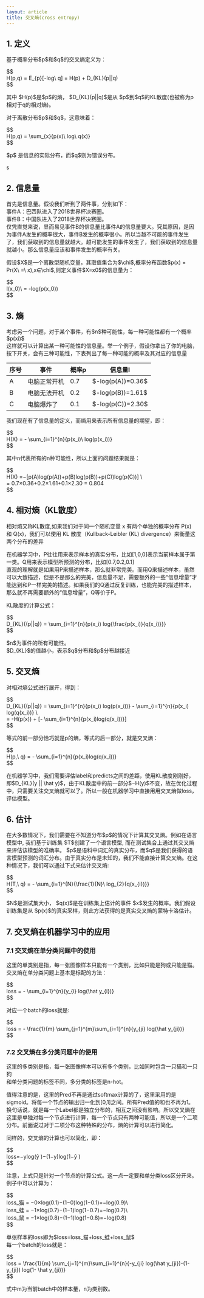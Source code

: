 ```yaml
---
layout: article
title: 交叉熵(cross entropy)
---
```


## 1\. 定义

基于概率分布\$p\$和\$q\$的交叉熵定义为：

\$\$  
H\(p,q\) = E\_\{p\}\[-log\\ q\] = H\(p\) + D\_\{KL\}\(p||q\)  
\$\$

其中 \$H\(p\)\$是\$p\$的熵， \$D\_\{KL\}\(p||q\)\$是从 \$p\$到\$q\$的KL散度\(也被称为p相对于q的相对熵\)。

对于离散分布\$p\$和\$q\$，这意味着：

\$\$  
H\(p,q\) = \\sum\_\{x\}\{p\(x\)\\ log\\ q\(x\)\}  
\$\$

\$p\$ 是信息的实际分布，而\$q\$则为错误分布。

<!--more-->  
<!--more Keep reading this post-->  
s

## 2\. 信息量

首先是信息量。假设我们听到了两件事，分别如下：  
事件A：巴西队进入了2018世界杯决赛圈。  
事件B：中国队进入了2018世界杯决赛圈。  
仅凭直觉来说，显而易见事件B的信息量比事件A的信息量要大。究其原因，是因为事件A发生的概率很大，事件B发生的概率很小。所以当越不可能的事件发生了，我们获取到的信息量就越大。越可能发生的事件发生了，我们获取到的信息量就越小。那么信息量应该和事件发生的概率有关。

假设\$X\$是一个离散型随机变量，其取值集合为\$\\chi\$,概率分布函数\$p\(x\) = Pr\(X\\ =\\ x\),x∈\\chi\$,则定义事件\$X=x0\$的信息量为：

\$\$  
I\(x\_0\)\\ = \-log\(p\(x\_0\)\)  
\$\$

## 3\. 熵

考虑另一个问题，对于某个事件，有\$n\$种可能性，每一种可能性都有一个概率\$p\(xi\)\$  
这样就可以计算出某一种可能性的信息量。举一个例子，假设你拿出了你的电脑，按下开关，会有三种可能性，下表列出了每一种可能的概率及其对应的信息量

| 序号 | 事件 | 概率p | 信息量I |
| --- | --- | --- | --- |
| A | 电脑正常开机 | 0.7 | \$-log\(p\(A\)\)=0.36\$ |
| B | 电脑无法开机 | 0.2 | \$-log\(p\(B\)\)=1.61\$ |
| C | 电脑爆炸了 | 0.1 | \$-log\(p\(C\)\)=2.30\$ |

我们现在有了信息量的定义，而熵用来表示所有信息量的期望，即：

\$\$  
H\(X\) = \- \\sum\_\{i=1\}\^\{n\}\{p\(x\_i\)\\ log\(p\(x\_i\)\)\}  
\$\$

其中n代表所有的n种可能性，所以上面的问题结果就是：

\$\$  
H\(X\) =−\[p\(A\)log\(p\(A\)\)+p\(B\)log\(p\(B\)\)+p\(C\)\)log\(p\(C\)\)\] \\  
\= 0.7×0.36+0.2×1.61+0.1×2.30 = 0.804  
\$\$

## 4\. 相对熵（KL散度）

相对熵又称KL散度,如果我们对于同一个随机变量 x 有两个单独的概率分布 P\(x\) 和 Q\(x\)，我们可以使用 KL 散度（Kullback-Leibler \(KL\) divergence）来衡量这两个分布的差异

在机器学习中，P往往用来表示样本的真实分布，比如\[1,0,0\]表示当前样本属于第一类。Q用来表示模型所预测的分布，比如\[0.7,0.2,0.1\]  
直观的理解就是如果用P来描述样本，那么就非常完美。而用Q来描述样本，虽然可以大致描述，但是不是那么的完美，信息量不足，需要额外的一些“信息增量”才能达到和P一样完美的描述。如果我们的Q通过反复训练，也能完美的描述样本，那么就不再需要额外的“信息增量”，Q等价于P。

KL散度的计算公式：

\$\$  
D\_\{KL\}\{\(p||q\)\} = \\sum\_\{i=1\}\^\{n\}\{p\(x\_i\) log\{\\frac\{p\(x\_i\)\}\{q\(x\_i\)\}\}\}  
\$\$

\$n\$为事件的所有可能性。  
\$D\_\{KL\}\$的值越小，表示\$q\$分布和\$p\$分布越接近

## 5\. 交叉熵

对相对熵公式进行展开，得到：

\$\$  
D\_\{KL\}\{\(p||q\)\} = \\sum\_\{i=1\}\^\{n\}\{p\(x\_i\) log\(p\(x\_i\)\)\} \- \\sum\_\{i=1\}\^\{n\}\{p\(x\_i\) log\(q\(x\_i\)\)\} \\  
\= \-H\(p\(x\)\) + \[- \\sum\_\{i=1\}\^\{n\}\{p\(x\_i\)log\(q\(x\_i\)\)\}\]  
\$\$

等式的前一部分恰巧就是p的熵，等式的后一部分，就是交叉熵：

\$\$  
H\(p,\\ q\) = \- \\sum\_\{i=1\}\^\{n\}\{p\(x\_i\)log\(q\(x\_i\)\)\}  
\$\$

在机器学习中，我们需要评估label和predicts之间的差距，使用KL散度刚刚好，即\$D\_\{KL\}\(y || \\hat y\)\$，由于KL散度中的前一部分\$−H\(y\)\$不变，故在优化过程中，只需要关注交叉熵就可以了。所以一般在机器学习中直接用用交叉熵做loss，评估模型。

## 6\. 估计

在大多数情况下，我们需要在不知道分布\$p\$的情况下计算其交叉熵。例如在语言模型中, 我们基于训练集 \$T\$创建了一个语言模型, 而在测试集合上通过其交叉熵来评估该模型的准确率。 \$p\$是语料中词汇的真实分布，而\$q\$是我们获得的语言模型预测的词汇分布。由于真实分布是未知的，我们不能直接计算交叉熵。在这种情况下，我们可以通过下式来估计交叉熵:

\$\$  
H\(T,\\ q\) = \- \\sum\_\{i=1\}\^\{N\}\{\\frac\{1\}\{N\}\\ log\_\{2\}\{q\(x\_\{i\}\)\}\}  
\$\$

\$N\$是测试集大小， \$q\(x\)\$是在训练集上估计的事件 \$x\$发生的概率。我们假设训练集是从 \$p\(x\)\$的真实采样，则此方法获得的是真实交叉熵的蒙特卡洛估计。

## 7\. 交叉熵在机器学习中的应用

### 7.1 交叉熵在单分类问题中的使用

这里的单类别是指，每一张图像样本只能有一个类别，比如只能是狗或只能是猫。  
交叉熵在单分类问题上基本是标配的方法：

\$\$  
loss = \- \\sum\_\{i=1\}\^\{n\}\{y\_\{i\} log\(\\hat y\_\{i\}\)\}  
\$\$

对应一个batch的loss就是:

\$\$  
loss = \- \\frac\{1\}\{m\} \\sum\_\{j=1\}\^\{m\}\\sum\_\{i=1\}\^\{n\}\{y\_\{ji\} log\(\\hat y\_\{ji\}\)\}  
\$\$

### 7.2 交叉熵在多分类问题中的使用

这里的多类别是指，每一张图像样本可以有多个类别，比如同时包含一只猫和一只狗  
和单分类问题的标签不同，多分类的标签是n-hot。

值得注意的是，这里的Pred不再是通过softmax计算的了，这里采用的是sigmoid。将每一个节点的输出归一化到\[0,1\]之间。所有Pred值的和也不再为1。换句话说，就是每一个Label都是独立分布的，相互之间没有影响。所以交叉熵在这里是单独对每一个节点进行计算，每一个节点只有两种可能值，所以是一个二项分布。前面说过对于二项分布这种特殊的分布，熵的计算可以进行简化。

同样的，交叉熵的计算也可以简化，即：

\$\$  
loss=−ylog\(ŷ \)−\(1−y\)log\(1−ŷ \)  
\$\$

注意，上式只是针对一个节点的计算公式。这一点一定要和单分类loss区分开来。  
例子中可以计算为：

\$\$  
loss\_猫 = −0×log\(0.1\)−\(1−0\)log\(1−0.1\)=−log\(0.9\)\\  
loss\_蛙 = −1×log\(0.7\)−\(1−1\)log\(1−0.7\)=−log\(0.7\)\\  
loss\_鼠 = −1×log\(0.8\)−\(1−1\)log\(1−0.8\)=−log\(0.8\)  
\$\$

单张样本的loss即为\$loss=loss\_猫+loss\_蛙+loss\_鼠\$  
每一个batch的loss就是：

\$\$  
loss = \\frac\{1\}\{m\} \\sum\_\{j=1\}\^\{m\}\\sum\_\{i=1\}\^\{n\}\{-y\_\{ji\} log\(\\hat y\_\{ji\}\)-\(1-y\_\{ji\}\) log\(1- \\hat y\_\{ji\}\)\}  
\$\$

式中m为当前batch中的样本量，n为类别数。